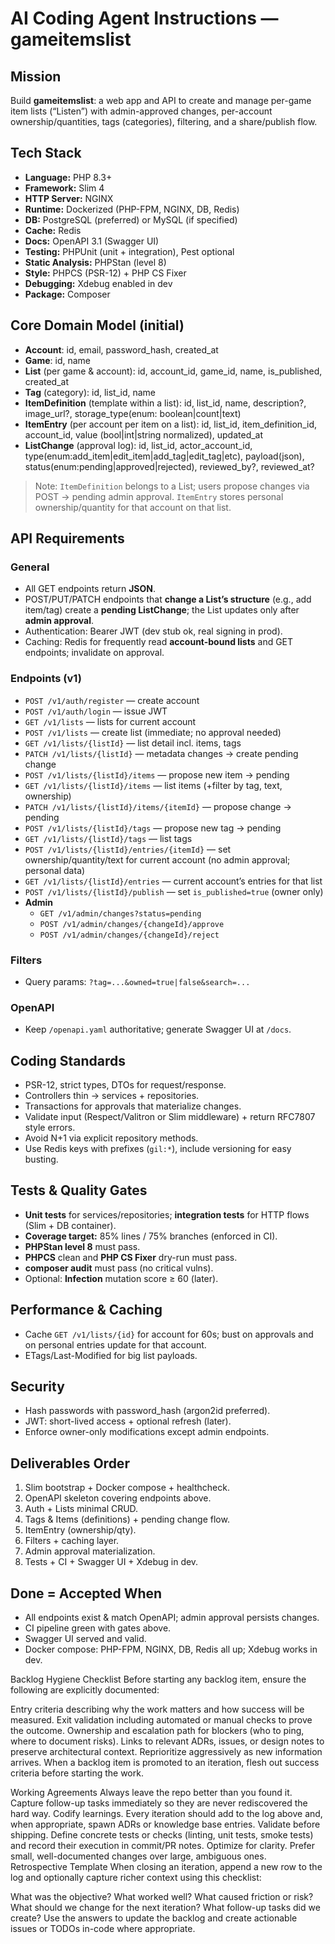 # AI Coding Agent Instructions — gameitemslist

## Mission
Build **gameitemslist**: a web app and API to create and manage per-game item lists (“Listen”) with admin-approved changes, per-account ownership/quantities, tags (categories), filtering, and a share/publish flow.

## Tech Stack
- **Language:** PHP 8.3+
- **Framework:** Slim 4
- **HTTP Server:** NGINX
- **Runtime:** Dockerized (PHP-FPM, NGINX, DB, Redis)
- **DB:** PostgreSQL (preferred) or MySQL (if specified)
- **Cache:** Redis
- **Docs:** OpenAPI 3.1 (Swagger UI)
- **Testing:** PHPUnit (unit + integration), Pest optional
- **Static Analysis:** PHPStan (level 8)
- **Style:** PHPCS (PSR-12) + PHP CS Fixer
- **Debugging:** Xdebug enabled in dev
- **Package:** Composer

## Core Domain Model (initial)
- **Account**: id, email, password_hash, created_at
- **Game**: id, name
- **List** (per game & account): id, account_id, game_id, name, is_published, created_at
- **Tag** (category): id, list_id, name
- **ItemDefinition** (template within a list): id, list_id, name, description?, image_url?, storage_type(enum: boolean|count|text)
- **ItemEntry** (per account per item on a list): id, list_id, item_definition_id, account_id, value (bool|int|string normalized), updated_at
- **ListChange** (approval log): id, list_id, actor_account_id, type(enum:add_item|edit_item|add_tag|edit_tag|etc), payload(json), status(enum:pending|approved|rejected), reviewed_by?, reviewed_at?

> Note: `ItemDefinition` belongs to a List; users propose changes via POST → pending admin approval. `ItemEntry` stores personal ownership/quantity for that account on that list.

## API Requirements
### General
- All GET endpoints return **JSON**.
- POST/PUT/PATCH endpoints that **change a List’s structure** (e.g., add item/tag) create a **pending ListChange**; the List updates only after **admin approval**.
- Authentication: Bearer JWT (dev stub ok, real signing in prod).
- Caching: Redis for frequently read **account-bound lists** and GET endpoints; invalidate on approval.

### Endpoints (v1)
- `POST /v1/auth/register` — create account
- `POST /v1/auth/login` — issue JWT
- `GET /v1/lists` — lists for current account
- `POST /v1/lists` — create list (immediate; no approval needed)
- `GET /v1/lists/{listId}` — list detail incl. items, tags
- `PATCH /v1/lists/{listId}` — metadata changes → create pending change
- `POST /v1/lists/{listId}/items` — propose new item → pending
- `GET /v1/lists/{listId}/items` — list items (+filter by tag, text, ownership)
- `PATCH /v1/lists/{listId}/items/{itemId}` — propose change → pending
- `POST /v1/lists/{listId}/tags` — propose new tag → pending
- `GET /v1/lists/{listId}/tags` — list tags
- `POST /v1/lists/{listId}/entries/{itemId}` — set ownership/quantity/text for current account (no admin approval; personal data)
- `GET /v1/lists/{listId}/entries` — current account’s entries for that list
- `POST /v1/lists/{listId}/publish` — set `is_published=true` (owner only)
- **Admin**  
  - `GET /v1/admin/changes?status=pending`  
  - `POST /v1/admin/changes/{changeId}/approve`  
  - `POST /v1/admin/changes/{changeId}/reject`

### Filters
- Query params: `?tag=...&owned=true|false&search=...`

### OpenAPI
- Keep `/openapi.yaml` authoritative; generate Swagger UI at `/docs`.

## Coding Standards
- PSR-12, strict types, DTOs for request/response.
- Controllers thin → services + repositories.
- Transactions for approvals that materialize changes.
- Validate input (Respect/Valitron or Slim middleware) + return RFC7807 style errors.
- Avoid N+1 via explicit repository methods.
- Use Redis keys with prefixes (`gil:*`), include versioning for easy busting.

## Tests & Quality Gates
- **Unit tests** for services/repositories; **integration tests** for HTTP flows (Slim + DB container).
- **Coverage target:** 85% lines / 75% branches (enforced in CI).
- **PHPStan level 8** must pass.
- **PHPCS** clean and **PHP CS Fixer** dry-run must pass.
- **composer audit** must pass (no critical vulns).
- Optional: **Infection** mutation score ≥ 60 (later).

## Performance & Caching
- Cache `GET /v1/lists/{id}` for account for 60s; bust on approvals and on personal entries update for that account.
- ETags/Last-Modified for big list payloads.

## Security
- Hash passwords with password_hash (argon2id preferred).
- JWT: short-lived access + optional refresh (later).
- Enforce owner-only modifications except admin endpoints.

## Deliverables Order
1. Slim bootstrap + Docker compose + healthcheck.
2. OpenAPI skeleton covering endpoints above.
3. Auth + Lists minimal CRUD.
4. Tags & Items (definitions) + pending change flow.
5. ItemEntry (ownership/qty).
6. Filters + caching layer.
7. Admin approval materialization.
8. Tests + CI + Swagger UI + Xdebug in dev.

## Done = Accepted When
- All endpoints exist & match OpenAPI; admin approval persists changes.
- CI pipeline green with gates above.
- Swagger UI served and valid.
- Docker compose: PHP-FPM, NGINX, DB, Redis all up; Xdebug works in dev.


Backlog Hygiene Checklist
Before starting any backlog item, ensure the following are explicitly documented:

Entry criteria describing why the work matters and how success will be measured.
Exit validation including automated or manual checks to prove the outcome.
Ownership and escalation path for blockers (who to ping, where to document risks).
Links to relevant ADRs, issues, or design notes to preserve architectural context.
Reprioritize aggressively as new information arrives. When a backlog item is promoted to an iteration, flesh out success criteria before starting the work.

Working Agreements
Always leave the repo better than you found it. Capture follow-up tasks immediately so they are never rediscovered the hard way.
Codify learnings. Every iteration should add to the log above and, when appropriate, spawn ADRs or knowledge base entries.
Validate before shipping. Define concrete tests or checks (linting, unit tests, smoke tests) and record their execution in commit/PR notes.
Optimize for clarity. Prefer small, well-documented changes over large, ambiguous ones.
Retrospective Template
When closing an iteration, append a new row to the log and optionally capture richer context using this checklist:

What was the objective?
What worked well?
What caused friction or risk?
What should we change for the next iteration?
What follow-up tasks did we create?
Use the answers to update the backlog and create actionable issues or TODOs in-code where appropriate.


